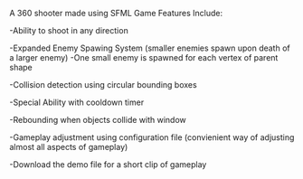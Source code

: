 A 360 shooter made using SFML
Game Features Include:

  -Ability to shoot in any direction

  -Expanded Enemy Spawing System (smaller enemies spawn upon death of a larger enemy)
    -One small enemy is spawned for each vertex of parent shape
    
  -Collision detection using circular bounding boxes

  -Special Ability with cooldown timer

  -Rebounding when objects collide with window

  -Gameplay adjustment using configuration file (convienient way of adjusting almost all aspects of gameplay)

  -Download the demo file for a short clip of gameplay

